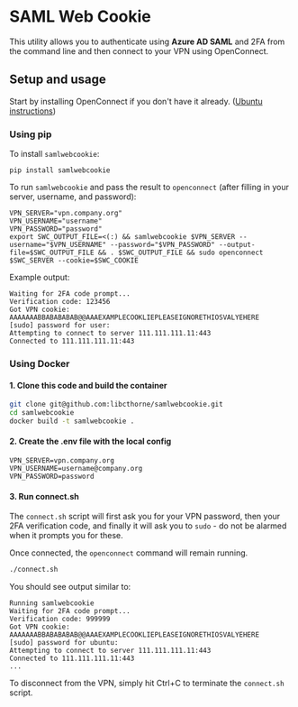 # SAML Web Cookie

This utility allows you to authenticate using **Azure AD SAML** and
2FA from the command line and then connect to your VPN using
OpenConnect.

## Setup and usage

Start by installing OpenConnect if you don't have it already. ([Ubuntu instructions](https://grepitout.com/install-openconnect-ubuntu-vpn-client/))

### Using pip

To install `samlwebcookie`:
```
pip install samlwebcookie
```

To run `samlwebcookie` and pass the result to `openconnect` (after filling in your server, username, and password):
```
VPN_SERVER="vpn.company.org"
VPN_USERNAME="username"
VPN_PASSWORD="password"
export SWC_OUTPUT_FILE=<(:) && samlwebcookie $VPN_SERVER --username="$VPN_USERNAME" --password="$VPN_PASSWORD" --output-file=$SWC_OUTPUT_FILE && . $SWC_OUTPUT_FILE && sudo openconnect $SWC_SERVER --cookie=$SWC_COOKIE
```

Example output:
```
Waiting for 2FA code prompt...
Verification code: 123456
Got VPN cookie:
AAAAAAABBABABABAB@@AAAEXAMPLECOOKLIEPLEASEIGNORETHIOSVALYEHERE
[sudo] password for user:
Attempting to connect to server 111.111.111.11:443
Connected to 111.111.111.11:443
```

### Using Docker

#### 1. Clone this code and build the container

```bash
git clone git@github.com:libcthorne/samlwebcookie.git
cd samlwebcookie
docker build -t samlwebcookie .
```

#### 2. Create the .env file with the local config

```
VPN_SERVER=vpn.company.org
VPN_USERNAME=username@company.org
VPN_PASSWORD=password
```

#### 3. Run connect.sh

The `connect.sh` script will first ask you for your VPN password, then your 2FA verification code, and finally it will ask you to `sudo` - do not be alarmed when it prompts you for these.

Once connected, the `openconnect` command will remain running.

```bash
./connect.sh
```

You should see output similar to:

```
Running samlwebcookie
Waiting for 2FA code prompt...
Verification code: 999999
Got VPN cookie:
AAAAAAABBABABABAB@@AAAEXAMPLECOOKLIEPLEASEIGNORETHIOSVALYEHERE
[sudo] password for ubuntu:
Attempting to connect to server 111.111.111.11:443
Connected to 111.111.111.11:443
...
```

To disconnect from the VPN, simply hit Ctrl+C to terminate the `connect.sh` script.

